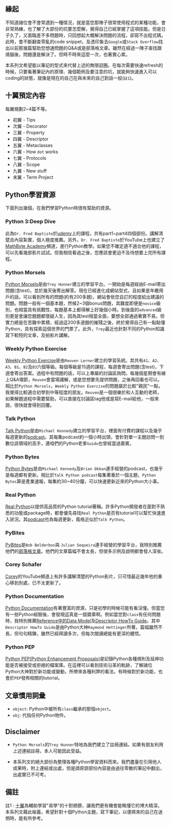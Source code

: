 ## 緣起
不知道諸位會不會常遇到一種情況，就是當您那陣子很常使用程式的某種功能，會非常熟練，也了解了大部份的坑要怎麼解，覺得自己已經掌握了這項技能。但是日子久了，又面臨差不多問題時，只回想起大概解決問題的流程，卻寫不出程式碼。此時，會不斷翻查零亂的code snippet，及憑印象去`Google`或`Stack Overflow`找出以前那幾篇幫助您想通問題的Q&A或是部落格文章。雖然在經過一陣子查找跟燒腦後，問題還是解決了。但時不時來這麼一次，也著實心累。

本系列文希望能以筆記的型式來代替上述的無限迴圈。在每次需要快速refresh的時候，只要看著筆記內的原理、幾個範例及要注意的坑，就能夠快速進入可以coding的狀態，就像是現在的自己在與未來的自己對話一般(`註1`)。

## 十翼預定內容
每翼規劃2~4篇不等。
* 初翼 - Tips
* 次翼 - Decorator
* 三翼 - Property
* 四翼 - Descriptor
* 五翼 - Metaclasses
* 六翼 - How `dot` works
* 七翼 - Protocols
* 八翼 - Scope
* 九翼 - New stuff
* 末翼 - Term Project

## Python學習資源
下面列出幾個，在我們學習Python時很有幫助的資源。

### Python 3:Deep Dive
此為`Dr. Fred Baptiste`於[udemy](https://www.udemy.com/user/fredbaptiste/)上的課程，共有part1~part4四個部份。講解清楚且內容紮實，個人極度推薦。另外，`Dr. Fred Baptiste`於YouTube上也建立了[MathByte Academy](https://www.youtube.com/@mathbyteacademy)頻道，進行Python教學。如果您不確定適不適合他的課程，可以先看幾部影片試試。但我相信看過之後，您應該會更迫不及待想要上完所有課程。

### Python Morsels
[Python Morsels](https://pym.dev/ref/forkind/)是由`Trey Hunner`建立的學習平台。一開始是每週經由E-mail寄出問題(含test)，並於幾天後寄出解答。現在已經進化成網站型式，且如果是年繳用戶的話，可以看到所有的問題(約有200多題)，網站會依您自訂的程度給出建議的問題。問題一般有一個基本題，然候2~3個bonus問題，其難度即便是`novice`級別，也相當具有挑戰性，每題基本上都得解上好幾個小時。到後面的`advanced`級別更是會讓您題題都懷疑人生，因為其test相當全面，要想全部通過著實不易。但實力總是在苦難中累積，經過這200多道題的摧殘之後，終於覺得自己有一點點懂Python，具有探索這個世界的門票了。此外，`Trey`最近也針對不同的Python知識寫下較短的文章，及拍影片講解。

### Weekly Python Exercise
[Weekly Python Exercise](https://store.lerner.co.il/wpe)是由`Reuven Lerner`建立的學習系統。其共有`A1`、`A2`、`A3`、`B1`、`B2`及`B3`六個等級。每個等級是15週的課程，每週會寄出問題(含test)，下週會寄出答案。過程中有問題的話，可以上專屬的討論區詢問。每幾個星期會有線上Q&A環節，`Reuven`會當場講解，或是您想要先提供問題，之後再回看也可以。相比於`Python Morsels`，`Weekly Python Exercise`的問題屬於比較"親民"一點，我覺得比較適合初學到中等程度的朋友。`Reuven`是一個很樂於和人互動的老師，如果解題過程中需要幫助，可以直接在討論區tag他或是寫E-mail給他，一般來說，很快就會得到回覆。

### Talk Python
[Talk Python](https://talkpython.fm)是由`Michael Kennedy`建立的學習平台，裡面有付費的課程以及幾乎每週更新的[podcast](https://talkpython.fm/episodes/all)。其每集podcast約一個小時出頭，會針對單一主題訪問一到數位該領域的高手，連咱們的Python老爹`Guido`也曾經當過嘉賓。

### Python Bytes
[Python Bytes](https://pythonbytes.fm)是由`Michael Kennedy`及`Brian Okkan`連手經營的podcast，也幾乎是每週都有更新。相比於`Talk Python podcast`每集著重於一個主題，`Python Bytes`算是產業速報，每集約30~40分鐘，可以快速更新近來的Python大小事。

### Real Python
[Real Python](https://realpython.com)以提供高品質的Python tutorial著稱。許多Python開發者在面對不熟悉的功能或package時，都會優先尋找`Real Python`是否有tutorial可以幫忙快速進入狀況。其[podcast](https://realpython.com/podcasts/rpp/)也為每週更新，風格近似於`Talk Python`。

### PyBites
[PyBites](https://pybit.es/)是`Bob Belderbos`與 `Julian Sequeira`連手經營的學習平台，我特別推薦他們的[部落格文章](https://pybit.es/articles/)。他們的文章篇幅不會太長，但很多示例及說明都會發人深省。

### Corey Schafer
[Corey](https://www.youtube.com/@coreyms)的YouTube頻道上有許多講解清楚的Python影片，只可惜最近幾年他的重心移到別處，已不太更新了。

### Python Documentation
[Python Documentation](https://docs.python.org/3/index.html)有著豐富的資源，只是初學的時候可能有看沒懂。但當您有一些Python經驗後，會發現這真是一個寶庫啊。例如當您對`class`有任何問題時，我特別推薦[Reference中的Data Model](https://docs.python.org/3/reference/datamodel.html)及[Descriptor HowTo Guide](https://docs.python.org/3/howto/descriptor.html)。其中`Descriptor HowTo Guide`是由Python大神`Raymond Hettinger`所著，篇幅雖然不長，但句句精鍊，雖然已經拜讀多次，但每次閱讀總能有更深的體悟。

### Python PEP
[Python PEP(Python Enhancement Proposals)](https://peps.python.org/)是記錄Python各種規則及延伸功能是否被接受或拒絕的檔案庫。在這裡可以看到技術沿革的軌跡，了解諸位Python大神對於新功能或變動，所帶來各種利弊的看法。有時候對於新功能，也會於`PEP`發佈相關的tutorial。


## 文章慣用詞彙
* `object`: Python中被所有`class`繼承的那個`object`。
* `obj`: 代指任何Python物件。

## Disclaimer
* `Python Morsels`的`Trey Hunner`特地為我們建立了註冊連結。如果有朋友利用上述連結註冊，本人可能因此受益。

* 本系列文的絕大部份為整理各種Python學習資料而來。我們盡量在引用他人成果時，附上連結或出處，但是請原諒部份內容是由過往零散的筆記中翻出，出處實已不可考。

## 備註
註1 : [十翼](https://zh.wikipedia.org/zh-tw/%E5%8D%81%E7%BF%BC)為輔助學習"易學"的十對翅膀，讓我們更有機會能略懂它的博大精深。本系列文藉此喻義，希望針對十個Python主題，寫下筆記，以便將來的自己在迷惘時，能有所參考。